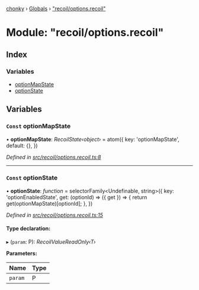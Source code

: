 [chonky](../README.md) › [Globals](../globals.md) › ["recoil/options.recoil"](_recoil_options_recoil_.md)

# Module: "recoil/options.recoil"

## Index

### Variables

* [optionMapState](_recoil_options_recoil_.md#const-optionmapstate)
* [optionState](_recoil_options_recoil_.md#const-optionstate)

## Variables

### `Const` optionMapState

• **optionMapState**: *RecoilState‹object›* = atom<OptionMap>({
    key: 'optionMapState',
    default: {},
})

*Defined in [src/recoil/options.recoil.ts:8](https://github.com/TimboKZ/Chonky/blob/3d6eae9/src/recoil/options.recoil.ts#L8)*

___

### `Const` optionState

• **optionState**: *function* = selectorFamily<Undefinable<boolean>, string>({
    key: 'optionEnabledState',
    get: (optionId) => ({ get }) => {
        return get(optionMapState)[optionId];
    },
})

*Defined in [src/recoil/options.recoil.ts:15](https://github.com/TimboKZ/Chonky/blob/3d6eae9/src/recoil/options.recoil.ts#L15)*

#### Type declaration:

▸ (`param`: P): *RecoilValueReadOnly‹T›*

**Parameters:**

Name | Type |
------ | ------ |
`param` | P |
